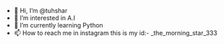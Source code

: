 - 👋 Hi, I’m @tuhshar
- 👀 I’m interested in A.I
- 🌱 I’m currently learning Python
- 📫 How to reach me in instagram this is my id:- _the_morning_star_333

<!---
tuhshar/tuhshar is a ✨ special ✨ repository because its `README.md` (this file) appears on your GitHub profile.
You can click the Preview link to take a look at your changes.
--->

